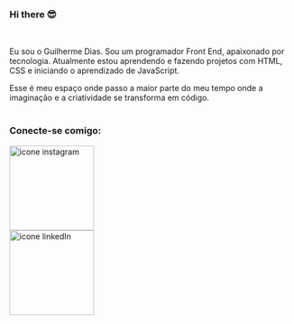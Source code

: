 ### Hi there 😎
<br>

Eu sou o Guilherme Dias. Sou um programador Front End, apaixonado por tecnologia. Atualmente estou aprendendo e fazendo projetos com HTML, CSS e iniciando o aprendizado de JavaScript.

Esse é meu espaço onde passo a maior parte do meu tempo onde a imaginação e a criatividade se transforma em código.
<br>
<br>
### Conecte-se comigo:

<a href="https://www.instagram.com/guilhermediiass_/">
<img alt="icone instagram" width="150px" src="https://img.shields.io/badge/Instagram-E4405F?style=for-the-badge&logo=instagram&logoColor=white">
</a>

<br>

<a href="https://www.linkedin.com/in/guilherme-dias-3b65ab286/">
<img alt="icone linkedIn" width="150px" src="https://img.shields.io/badge/LinkedIn-0077B5?style=for-the-badge&logo=linkedin&logoColor=white">
</a>
<br>
<br>
